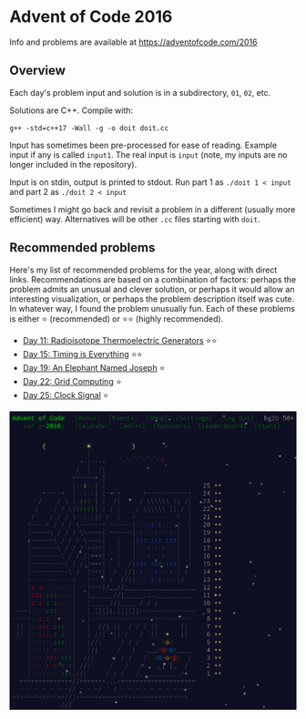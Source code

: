 # Advent of Code 2016

Info and problems are available at https://adventofcode.com/2016

## Overview

Each day's problem input and solution is in a subdirectory, `01`, `02`, etc.

Solutions are C++.  Compile with:
```
g++ -std=c++17 -Wall -g -o doit doit.cc
```

Input has sometimes been pre-processed for ease of reading.
Example input if any is called `input1`.
The real input is `input` (note, my inputs are no longer included in
the repository).

Input is on stdin, output is printed to stdout.  Run part 1 as `./doit
1 < input` and part 2 as `./doit 2 < input`

Sometimes I might go back and revisit a problem in a different
(usually more efficient) way.  Alternatives will be other `.cc` files
starting with `doit`.

## Recommended problems

Here's my list of recommended problems for the year, along
with direct links.  Recommendations are based on a combination of
factors: perhaps the problem admits an unusual and clever solution, or
perhaps it would allow an interesting visualization, or perhaps the
problem description itself was cute.  In whatever way, I found the
problem unusually fun.  Each of these problems is either ⭐
(recommended) or ⭐⭐ (highly recommended).

+ [Day 11: Radioisotope Thermoelectric Generators](https://adventofcode.com/2016/day/11) ⭐⭐
+ [Day 15: Timing is Everything](https://adventofcode.com/2016/day/15) ⭐⭐
+ [Day 19: An Elephant Named Joseph](https://adventofcode.com/2016/day/19) ⭐
+ [Day 22: Grid Computing](https://adventofcode.com/2016/day/22) ⭐
+ [Day 25: Clock Signal](https://adventofcode.com/2016/day/25) ⭐

![Advent calendar for 2016](advent.png)

